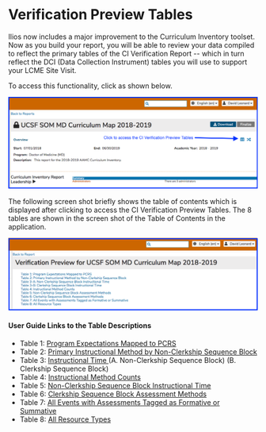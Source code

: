 # Verification Preview Tables

Ilios now includes a major improvement to the Curriculum Inventory toolset. Now as you build your report, you will be able to review your data compiled to reflect the primary tables of the CI Verification Report -- which in turn reflect the DCI \(Data Collection Instrument\) tables you will use to support your LCME Site Visit. 

To access this functionality, click as shown below. 

![](../../.gitbook/assets/ci_ver0.png)

The following screen shot briefly shows the table of contents which is displayed after clicking to access the CI Verification Preview Tables. The 8 tables are shown in the screen shot of the Table of Contents in the application. 

![Table of Contents in Ilios](../../.gitbook/assets/ci_ver_toc.png)

#### User Guide Links to the Table Descriptions

* Table 1: [Program Expectations Mapped to PCRS ](https://iliosproject.gitbook.io/ilios-user-guide/curriculum-inventory/verification-preview-tables/program-expectations-mapped-to-pcrs)
* Table 2: [Primary Instructional Method by Non-Clerkship Sequence Block](https://iliosproject.gitbook.io/ilios-user-guide/curriculum-inventory/verification-preview-tables/primary-instructional-method) 
* Table 3: [Instructional Time ](https://iliosproject.gitbook.io/ilios-user-guide/curriculum-inventory/verification-preview-tables/instructional-time)\(A. Non-Clerkship Sequence Block\) \(B. Clerkship Sequence Block\)
* Table 4: [Instructional Method Counts](https://iliosproject.gitbook.io/ilios-user-guide/curriculum-inventory/verification-preview-tables/instructional-method-counts)
* Table 5: [Non-Clerkship Sequence Block Instructional Time](https://iliosproject.gitbook.io/ilios-user-guide/curriculum-inventory/verification-preview-tables/non-clerkship-sequence-block-assessment-methods) 
* Table 6: [Clerkship Sequence Block Assessment Methods](https://iliosproject.gitbook.io/ilios-user-guide/curriculum-inventory/verification-preview-tables/clerkship-sequence-block-assessment-methods) 
* Table 7: [All Events with Assessments Tagged as Formative or Summative](https://iliosproject.gitbook.io/ilios-user-guide/curriculum-inventory/verification-preview-tables/all-events-with-assessments-tagged-as-formative-or-summative) 
* Table 8: [All Resource Types ](https://iliosproject.gitbook.io/ilios-user-guide/curriculum-inventory/verification-preview-tables/all-resource-types)



